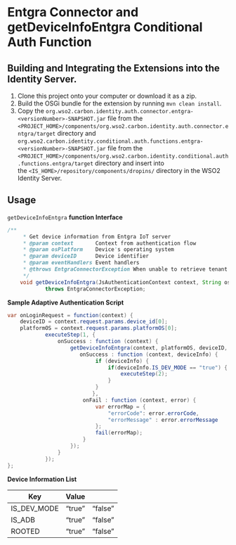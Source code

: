 # Entgra Connector and getDeviceInfoEntgra Conditional Auth Function

## 

## Building and Integrating the Extensions into the Identity Server.

1. Clone this project onto your computer or download it as a zip.
2. Build the OSGi bundle for the extension by running `mvn clean install`.
3. Copy the `org.wso2.carbon.identity.auth.connector.entgra-<versionNumber>-SNAPSHOT.jar` file from the `<PROJECT_HOME>/components/org.wso2.carbon.identity.auth.connector.entgra/target` directory  and `org.wso2.carbon.identity.conditional.auth.functions.entgra-<versionNumber>-SNAPSHOT.jar` file from the `<PROJECT_HOME>/components/org.wso2.carbon.identity.conditional.auth.functions.entgra/target` directory  and  insert into the `<IS_HOME>/repository/components/dropins/` directory in the WSO2 Identity Server.

## Usage

`getDeviceInfoEntgra` **function Interface**

```java
/**
     * Get device information from Entgra IoT server
     * @param context       Context from authentication flow
     * @param osPlatform    Device's operating system
     * @param deviceID      Device identifier
     * @param eventHandlers Event handlers
     * @throws EntgraConnectorException When unable to retrieve tenant configuration
     */
    void getDeviceInfoEntgra(JsAuthenticationContext context, String osPlatform, String deviceID, Map<String, Object> eventHandlers)
            throws EntgraConnectorException;
```

**Sample Adaptive Authentication Script**

```java
var onLoginRequest = function(context) {
    deviceID = context.request.params.device_id[0];
    platformOS = context.request.params.platformOS[0];
            executeStep(1, {
                onSuccess : function (context) {
                    getDeviceInfoEntgra(context, platformOS, deviceID, {
                       onSuccess : function (context, deviceInfo) {
                            if (deviceInfo) {
                                if(deviceInfo.IS_DEV_MODE == "true") {
                                    executeStep(2);
                                }
                            }
                           },
                        onFail : function (context, error) {
                            var errorMap = {
                                "errorCode": error.errorCode,
                                "errorMessage" : error.errorMessage
                            };
                            fail(errorMap);
                        }
                    });
                }
            }); 
};
```

**Device Information List**

| Key | Value |  |
| --- | --- | --- |
| IS_DEV_MODE | “true” | “false” |  Development mode is enabled |
| IS_ADB | “true” | “false” | Android Debug Bridge (ADB) is enabled |
| ROOTED | “true” | “false” | Device is rooted |